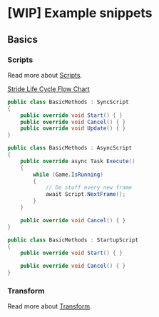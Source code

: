 # [WIP] Example snippets

## Basics

### Scripts

Read more about [Scripts](index.md).

[Stride Life Cycle Flow Chart](https://docs.unity3d.com/uploads/Main/monobehaviour_flowchart.svg)

```csharp
public class BasicMethods : SyncScript
{
    public override void Start() { }
    public override void Cancel() { }        
    public override void Update() { }
}

public class BasicMethods : AsyncScript
{
    public override async Task Execute()
    {
        while (Game.IsRunning)
        {
            // Do stuff every new frame
            await Script.NextFrame();
        }
    }

    public override void Cancel() { }     
}

public class BasicMethods : StartupScript
{
    public override void Start() { }

    public override void Cancel() { }     
}

```

### Transform

Read more about [Transform](index.md).